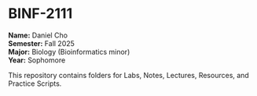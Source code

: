 # BINF-2111

**Name:** Daniel Cho  
**Semester:** Fall 2025  
**Major:** Biology (Bioinformatics minor)  
**Year:** Sophomore

This repository contains folders for Labs, Notes, Lectures, Resources, and Practice Scripts.
